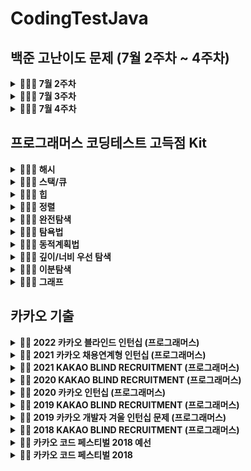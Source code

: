 # CodingTestJava

## 백준 고난이도 문제 (7월 2주차 ~ 4주차)
<details markdown="1">
<summary><strong> 👩🏻‍💻 7월 2주차 </summary></strong>

|      문제      | 레벨 |                           URL                            | 승희 코드 | 호진 코드 |  
| :------------: | :--: | :------------------------------------------------------: |:--:|:--:|  
|카드 게임|플5|[문제](https://www.acmicpc.net/problem/16566)| | |
|전깃줄-2|플5|[문제](https://www.acmicpc.net/problem/2568)|  | |
|철로|골2|[문제](https://www.acmicpc.net/problem/13334)| | |
|스도쿠|골4|[문제](https://www.acmicpc.net/problem/2580)|  | |

</details>


<details markdown="1">
<summary><strong> 👩🏻‍💻 7월 3주차 </summary></strong>

|      문제      | 레벨 |                           URL                            | 승희 코드 | 호진 코드 |  
| :------------: | :--: | :------------------------------------------------------: |:--:|:--:|  
|엘리베이터|플5|[문제](https://www.acmicpc.net/problem/2593)| | |
|RBY팡!|골2|[문제](https://www.acmicpc.net/problem/5577)|  | |
|임계경로|플5|[문제](https://www.acmicpc.net/problem/1948)| | |
|악덕영주혜유|골2|[문제](https://www.acmicpc.net/problem/20010)|  | |

</details>

<details markdown="1">
<summary><strong> 👩🏻‍💻 7월 4주차 </summary></strong>

|      문제      | 레벨 |                           URL                            | 승희 코드 | 호진 코드 |  
| :------------: | :--: | :------------------------------------------------------: |:--:|:--:|  
|비용|플5|[문제](https://www.acmicpc.net/problem/2463)| | |
|놀이공원|골2|[문제](https://www.acmicpc.net/problem/1561)|  | |
|보석도둑|골2|[문제](https://www.acmicpc.net/problem/13334)| | |
|스도쿠|골4|[문제](https://www.acmicpc.net/problem/2580)|  | |

</details>

## 프로그래머스 코딩테스트 고득점 Kit
<details markdown="1">
<summary><strong> 👩🏻‍💻 해시 </summary></strong>

|      문제      | 레벨 |                           URL                            | 승희 코드 | 호진 코드 |  
| :------------: | :--: | :------------------------------------------------------: |:--:|:--:|  
|완주하지 못한 선수|1|[문제](https://programmers.co.kr/learn/courses/30/lessons/42576)| | [Code](https://github.com/Seunghui98/CodingTestJava/blob/3f9228fe065d8c860a4fb7950aae23e85f86e586/Programmers_%EC%BD%94%ED%85%8C%EA%B3%A0%EB%93%9D%EC%A0%90%ED%82%A4%ED%8A%B8/Programmers_%EC%99%84%EC%A3%BC%ED%95%98%EC%A7%80%EB%AA%BB%ED%95%9C%EC%84%A0%EC%88%98_JHJ.java)|
|전화번호 목록|2|[문제](https://programmers.co.kr/learn/courses/30/lessons/42577)|  |[Code](https://github.com/Seunghui98/CodingTestJava/blob/837f8a95815feba45eeebed0d81fec14ca2e6dda/Programmers_%EC%BD%94%ED%85%8C%EA%B3%A0%EB%93%9D%EC%A0%90%ED%82%A4%ED%8A%B8/Programmers_%EC%A0%84%ED%99%94%EB%B2%88%ED%98%B8%EB%AA%A9%EB%A1%9D_JHJ.java) |
|위장|2|[문제](https://programmers.co.kr/learn/courses/30/lessons/42578)| | |
|베스트앨범|3|[문제](https://programmers.co.kr/learn/courses/30/lessons/42579)|  | |

</details>

<details markdown="1">
<summary><strong> 👩🏻‍💻 스택/큐 </summary></strong>

|      문제      | 레벨 |                           URL                            | 승희 코드 | 호진 코드 |  
| :------------: | :--: | :------------------------------------------------------: |:--:|:--:|  
|완주하지 못한 선수|1|[문제](https://programmers.co.kr/learn/courses/30/lessons/42576)| | |
|전화번호 목록|2|[문제](https://programmers.co.kr/learn/courses/30/lessons/42577)|  | |
|위장|2|[문제](https://programmers.co.kr/learn/courses/30/lessons/42578)| | |
|베스트앨범|3|[문제](https://programmers.co.kr/learn/courses/30/lessons/42579)|  | |

</details>

<details markdown="1">
<summary><strong> 👩🏻‍💻 힙 </summary></strong>

|      문제      | 레벨 |                           URL                            | 승희 코드 | 호진 코드 |  
| :------------: | :--: | :------------------------------------------------------: |:--:|:--:|  
|완주하지 못한 선수|1|[문제](https://programmers.co.kr/learn/courses/30/lessons/42576)| | |
|전화번호 목록|2|[문제](https://programmers.co.kr/learn/courses/30/lessons/42577)|  | |
|위장|2|[문제](https://programmers.co.kr/learn/courses/30/lessons/42578)| | |
|베스트앨범|3|[문제](https://programmers.co.kr/learn/courses/30/lessons/42579)|  | |

</details>

<details markdown="1">
<summary><strong> 👩🏻‍💻 정렬 </summary></strong>

|      문제      | 레벨 |                           URL                            | 승희 코드 | 호진 코드 |  
| :------------: | :--: | :------------------------------------------------------: |:--:|:--:|  
|완주하지 못한 선수|1|[문제](https://programmers.co.kr/learn/courses/30/lessons/42576)| | |
|전화번호 목록|2|[문제](https://programmers.co.kr/learn/courses/30/lessons/42577)|  | |
|위장|2|[문제](https://programmers.co.kr/learn/courses/30/lessons/42578)| | |
|베스트앨범|3|[문제](https://programmers.co.kr/learn/courses/30/lessons/42579)|  | |

</details>

<details markdown="1">
<summary><strong> 👩🏻‍💻 완전탐색 </summary></strong>

|      문제      | 레벨 |                           URL                            | 승희 코드 | 호진 코드 |  
| :------------: | :--: | :------------------------------------------------------: |:--:|:--:|  
|완주하지 못한 선수|1|[문제](https://programmers.co.kr/learn/courses/30/lessons/42576)| | |
|전화번호 목록|2|[문제](https://programmers.co.kr/learn/courses/30/lessons/42577)|  | |
|위장|2|[문제](https://programmers.co.kr/learn/courses/30/lessons/42578)| | |
|베스트앨범|3|[문제](https://programmers.co.kr/learn/courses/30/lessons/42579)|  | |

</details>

<details markdown="1">
<summary><strong> 👩🏻‍💻 탐욕법 </summary></strong>

|      문제      | 레벨 |                           URL                            | 승희 코드 | 호진 코드 |  
| :------------: | :--: | :------------------------------------------------------: |:--:|:--:|  
|완주하지 못한 선수|1|[문제](https://programmers.co.kr/learn/courses/30/lessons/42576)| | |
|전화번호 목록|2|[문제](https://programmers.co.kr/learn/courses/30/lessons/42577)|  | |
|위장|2|[문제](https://programmers.co.kr/learn/courses/30/lessons/42578)| | |
|베스트앨범|3|[문제](https://programmers.co.kr/learn/courses/30/lessons/42579)|  | |

</details>

<details markdown="1">
<summary><strong> 👩🏻‍💻 동적계획법 </summary></strong>

|      문제      | 레벨 |                           URL                            | 승희 코드 | 호진 코드 |  
| :------------: | :--: | :------------------------------------------------------: |:--:|:--:|  
|완주하지 못한 선수|1|[문제](https://programmers.co.kr/learn/courses/30/lessons/42576)| | |
|전화번호 목록|2|[문제](https://programmers.co.kr/learn/courses/30/lessons/42577)|  | |
|위장|2|[문제](https://programmers.co.kr/learn/courses/30/lessons/42578)| | |
|베스트앨범|3|[문제](https://programmers.co.kr/learn/courses/30/lessons/42579)|  | |

</details>

<details markdown="1">
<summary><strong> 👩🏻‍💻 깊이/너비 우선 탐색 </summary></strong>

|      문제      | 레벨 |                           URL                            | 승희 코드 | 호진 코드 |  
| :------------: | :--: | :------------------------------------------------------: |:--:|:--:|  
|완주하지 못한 선수|1|[문제](https://programmers.co.kr/learn/courses/30/lessons/42576)| | |
|전화번호 목록|2|[문제](https://programmers.co.kr/learn/courses/30/lessons/42577)|  | |
|위장|2|[문제](https://programmers.co.kr/learn/courses/30/lessons/42578)| | |
|베스트앨범|3|[문제](https://programmers.co.kr/learn/courses/30/lessons/42579)|  | |

</details>

<details markdown="1">
<summary><strong> 👩🏻‍💻 이분탐색 </summary></strong>

|      문제      | 레벨 |                           URL                            | 승희 코드 | 호진 코드 |  
| :------------: | :--: | :------------------------------------------------------: |:--:|:--:|  
|완주하지 못한 선수|1|[문제](https://programmers.co.kr/learn/courses/30/lessons/42576)| | |
|전화번호 목록|2|[문제](https://programmers.co.kr/learn/courses/30/lessons/42577)|  | |
|위장|2|[문제](https://programmers.co.kr/learn/courses/30/lessons/42578)| | |
|베스트앨범|3|[문제](https://programmers.co.kr/learn/courses/30/lessons/42579)|  | |

</details>

<details markdown="1">
<summary><strong> 👩🏻‍💻 그래프 </summary></strong>

|      문제      | 레벨 |                           URL                            | 승희 코드 | 호진 코드 |  
| :------------: | :--: | :------------------------------------------------------: |:--:|:--:|  
|완주하지 못한 선수|1|[문제](https://programmers.co.kr/learn/courses/30/lessons/42576)| | |
|전화번호 목록|2|[문제](https://programmers.co.kr/learn/courses/30/lessons/42577)|  | |
|위장|2|[문제](https://programmers.co.kr/learn/courses/30/lessons/42578)| | |
|베스트앨범|3|[문제](https://programmers.co.kr/learn/courses/30/lessons/42579)|  | |

</details>

## 카카오 기출
<details markdown="1">
<summary><strong>👩‍💻 2022 카카오 블라인드  인턴십 (프로그래머스)</summary></strong>

|      문제      | 레벨 |                           URL                            | 승희코드  | 호진 코드 |
| :------------: | :--: | :------------------------------------------------------: |:--:|:--:|    
|  신고 결과 받기   |  1   | [문제](https://programmers.co.kr/learn/courses/30/lessons/92334) |[Code](https://github.com/Seunghui98/CodingTestJava/blob/main/2022_KAKAO_BLIND_RECRUITMENT/Solution1_LSH.java), [설명](https://developer-ellen.tistory.com/160)    |[Code](https://github.com/Seunghui98/CodingTestJava/blob/7dc551af8efea3c6427c19e2f5da87f671d6ead6/2022_KAKAO_BLIND_RECRUITMENT/Solution1_JHJ.java), [설명](https://edlin.tistory.com/entry/Kakao-2022-Blind-Test-%EC%8B%A0%EA%B3%A0-%EA%B2%B0%EA%B3%BC-%EB%B0%9B%EA%B8%B0) |    
|  k진수에서 소수 개수 구하기   |  2   | [문제](https://programmers.co.kr/learn/courses/30/lessons/92335) | [Code](https://github.com/Seunghui98/CodingTestJava/blob/main/2022_KAKAO_BLIND_RECRUITMENT/Solution2_LSH.java), [설명](https://developer-ellen.tistory.com/161)     | [Code](https://github.com/Seunghui98/CodingTestJava/blob/b99c5415ba6729addfeae8084340c96869d185ac/2022_KAKAO_BLIND_RECRUITMENT/Solution2_JHJ.java), [설명](https://edlin.tistory.com/entry/Kakao-2022-Blind-Test-k진수에서-소수개수구하기)    |      
| 주차 요금 계산  |  2   | [문제](https://programmers.co.kr/learn/courses/30/lessons/92341) |[Code](https://github.com/Seunghui98/CodingTestJava/blob/main/2022_KAKAO_BLIND_RECRUITMENT/Solution3_LSH.java), [설명](https://developer-ellen.tistory.com/162)     | [Code](https://github.com/Seunghui98/CodingTestJava/blob/4cb790e8e8ba8f81ff9327f2b0d1f97dd20e318a/2022_KAKAO_BLIND_RECRUITMENT/Solution3_JHJ.java)  |      
| 양궁대회 |  2   | [문제](https://programmers.co.kr/learn/courses/30/lessons/92342) |[Code](https://github.com/Seunghui98/CodingTestJava/blob/main/2022_KAKAO_BLIND_RECRUITMENT/Solution4_LSH.java), [설명](https://developer-ellen.tistory.com/165)     |[Code](https://github.com/Seunghui98/CodingTestJava/blob/main/2022_KAKAO_BLIND_RECRUITMENT/Solution4_JHJ.java), [설명](https://edlin.tistory.com/entry/Kakao-2022-Blind-Test-양궁대회?category=935204)    |     
|   양과 늑대    |  3   | [문제](https://programmers.co.kr/learn/courses/30/lessons/92343) | [Code](https://github.com/Seunghui98/CodingTestJava/blob/main/2022_KAKAO_BLIND_RECRUITMENT/Solution5_LSH.java), [설명](https://developer-ellen.tistory.com/166)    | [Code](https://github.com/Seunghui98/CodingTestJava/blob/dc45c486e9674f2ca5a2f6b0c1468db997bf471e/2022_KAKAO_BLIND_RECRUITMENT/Solution5_JHJ.java), [설명](https://edlin.tistory.com/entry/Kakao-2022-Blind-Test-양과-늑대-Java)   |     
| 파괴되지 않은 건물  |  3   | [문제](https://programmers.co.kr/learn/courses/30/lessons/92344) | [Code](https://github.com/Seunghui98/CodingTestJava/blob/main/2022_KAKAO_BLIND_RECRUITMENT/Solution6_LSH.java), [설명](https://developer-ellen.tistory.com/167)    | [Code](https://github.com/Seunghui98/CodingTestJava/blob/d6b7e1dda498deadbd802c7f91782c699acdba7d/2022_KAKAO_BLIND_RECRUITMENT/Solution6_JHJ.java), [설명](https://edlin.tistory.com/entry/Kakao-2022-Blind-Test-파괴되지않은건물-Java)    |    
|   사라지는 발판   |  3   | [문제](https://programmers.co.kr/learn/courses/30/lessons/92345) | [Code](https://github.com/Seunghui98/CodingTestJava/blob/main/2022_KAKAO_BLIND_RECRUITMENT/Solution7_LSH.java), [설명](https://developer-ellen.tistory.com/168)    |     |     
---
</details>



<details markdown="1">
<summary><strong>👩‍💻 2021 카카오 채용연계형 인턴십 (프로그래머스)</summary></strong>

|      문제      | 레벨 |                           URL                            | 승희코드 | 호진 코드 |  
| :------------: | :--: | :------------------------------------------------------: |:--:|:--:|    
|  숫자 문자열과 영단어   |  1   | [문제](https://programmers.co.kr/learn/courses/30/lessons/81301) |[Code](https://github.com/Seunghui98/CodingTestJava/blob/main/2021_%EC%B9%B4%EC%B9%B4%EC%98%A4_%EC%B1%84%EC%9A%A9%EC%97%B0%EA%B3%84%ED%98%95_%EC%9D%B8%ED%84%B4%EC%8B%AD/Solution_1_LSH.java)     |[Code](https://github.com/Seunghui98/CodingTestJava/blob/main/2021_%EC%B9%B4%EC%B9%B4%EC%98%A4_%EC%B1%84%EC%9A%A9%EC%97%B0%EA%B3%84%ED%98%95_%EC%9D%B8%ED%84%B4%EC%8B%AD/Solution_1_JHJ.java)     |    
|   거리두기 확인하기   |  2   | [문제](https://programmers.co.kr/learn/courses/30/lessons/81302) | [Code](https://github.com/Seunghui98/CodingTestJava/blob/main/2021_%EC%B9%B4%EC%B9%B4%EC%98%A4_%EC%B1%84%EC%9A%A9%EC%97%B0%EA%B3%84%ED%98%95_%EC%9D%B8%ED%84%B4%EC%8B%AD/Solution_2_LSH.java)    |[Code](https://github.com/Seunghui98/CodingTestJava/blob/449f7edc3eabb3a97a431a0bff3291bd848a90b7/2021_%EC%B9%B4%EC%B9%B4%EC%98%A4_%EC%B1%84%EC%9A%A9%EC%97%B0%EA%B3%84%ED%98%95_%EC%9D%B8%ED%84%B4%EC%8B%AD/Solution_2_JHJ.java)     |      
|  표 편집     |  3   | [문제](https://programmers.co.kr/learn/courses/30/lessons/81303) |[Code](https://github.com/Seunghui98/CodingTestJava/blob/main/2021_%EC%B9%B4%EC%B9%B4%EC%98%A4_%EC%B1%84%EC%9A%A9%EC%97%B0%EA%B3%84%ED%98%95_%EC%9D%B8%ED%84%B4%EC%8B%AD/Solution_3_LSH.java)     | [Code](https://github.com/Seunghui98/CodingTestJava/blob/395859e19936d1be015b721b6b048455df46769d/2021_%EC%B9%B4%EC%B9%B4%EC%98%A4_%EC%B1%84%EC%9A%A9%EC%97%B0%EA%B3%84%ED%98%95_%EC%9D%B8%ED%84%B4%EC%8B%AD/Solution_3_2_JHJ.java)   |     
| 미로 탈출 |  4   | [문제](https://programmers.co.kr/learn/courses/30/lessons/81304) | [Code](https://github.com/Seunghui98/CodingTestJava/blob/main/2021_%EC%B9%B4%EC%B9%B4%EC%98%A4_%EC%B1%84%EC%9A%A9%EC%97%B0%EA%B3%84%ED%98%95_%EC%9D%B8%ED%84%B4%EC%8B%AD/Solution_4_LSH.java)     |  미해결  |     
|   시험장 나누기   |  5   | [문제](https://programmers.co.kr/learn/courses/30/lessons/81305) | [Code](https://github.com/Seunghui98/CodingTestJava/blob/main/2021_%EC%B9%B4%EC%B9%B4%EC%98%A4_%EC%B1%84%EC%9A%A9%EC%97%B0%EA%B3%84%ED%98%95_%EC%9D%B8%ED%84%B4%EC%8B%AD/Solution_5_LSH_1.java)    | [Code](https://github.com/Seunghui98/CodingTestJava/blob/604971b2a722f73fa514a793edb68d01f4b26616/2021_%EC%B9%B4%EC%B9%B4%EC%98%A4_%EC%B1%84%EC%9A%A9%EC%97%B0%EA%B3%84%ED%98%95_%EC%9D%B8%ED%84%B4%EC%8B%AD/Solution_5_JHJ.java) |    

------
</details>


<details markdown="1">
<summary><strong>👩‍💻 2021 KAKAO BLIND RECRUITMENT (프로그래머스)</summary></strong>

|      문제      | 레벨 |                           URL                            | 승희코드 | 호진 코드 |  
| :------------: | :--: | :------------------------------------------------------: |:--:|:--:|    
|  신규 아이디 추천   |  1   | [문제](https://programmers.co.kr/learn/courses/30/lessons/72410) |[Code](https://github.com/Seunghui98/CodingTestJava/blob/main/2021_KAKAO_BLIND_RECRUITMENT/Solution_1_LSH.java)     | [Code](https://github.com/Seunghui98/CodingTestJava/blob/d1283700b0b308225d48be6bf18a51881029b04f/2021_KAKAO_BLIND_RECRUITMENT/Solution_1_JHJ.java) |    
|   메뉴 리뉴얼   |  2   | [문제](https://programmers.co.kr/learn/courses/30/lessons/72411) |[Code](https://github.com/Seunghui98/CodingTestJava/blob/main/2021_KAKAO_BLIND_RECRUITMENT/Solution_2_LSH.java)     | [Code](https://github.com/Seunghui98/CodingTestJava/blob/5babb9b32244bc6b070b2cdbdf0fb2316a27ae33/2021_KAKAO_BLIND_RECRUITMENT/Solution_2_JHJ.java)   |    
|  순위 검색     |  2   | [문제](https://programmers.co.kr/learn/courses/30/lessons/72412) |[Code](https://github.com/Seunghui98/CodingTestJava/blob/main/2021_KAKAO_BLIND_RECRUITMENT/Solution_3_LSH.java)     | [Code](https://github.com/Seunghui98/CodingTestJava/blob/f5dacc227d6888edce19b258ff0e2ef219f4b42f/2021_KAKAO_BLIND_RECRUITMENT/Solution_3_JHJ.java), [설명](https://edlin.tistory.com/entry/Kakao-2021-Blind-Test-%EC%88%9C%EC%9C%84%EA%B2%80%EC%83%89?category=935204)   |    
| 합승 택시 요금 |  3   | [문제](https://programmers.co.kr/learn/courses/30/lessons/72413) |[Code](https://github.com/Seunghui98/CodingTestJava/blob/main/2021_KAKAO_BLIND_RECRUITMENT/Solution_4_LSH.java), [설명](https://developer-ellen.tistory.com/157)    | [Code](https://github.com/Seunghui98/CodingTestJava/blob/467f23084308917c04d97260fde7a8d370c39c83/2021_KAKAO_BLIND_RECRUITMENT/Solution_4_JHJ.java), [설명](https://edlin.tistory.com/entry/Kakao-2021-Blind-Test-합승택시요금)|    
|   광고 삽입   |  3   | [문제](https://programmers.co.kr/learn/courses/30/lessons/72414) |[Code](https://github.com/Seunghui98/CodingTestJava/blob/main/2021_KAKAO_BLIND_RECRUITMENT/Solution_5_LSH.java)     |  [Code](https://github.com/Seunghui98/CodingTestJava/blob/9b5e3a028fb7733e34fbe8dfa42921c1b387fef4/2021_KAKAO_BLIND_RECRUITMENT/Solution_5_JHJ.java), [설명](https://edlin.tistory.com/entry/Kakao-2021-Blind-Test-광고삽입?category=935204)   |    
| 카드 짝 맞추기  |  3   | [문제](https://programmers.co.kr/learn/courses/30/lessons/72415) |[Code](https://github.com/Seunghui98/CodingTestJava/blob/main/2021_KAKAO_BLIND_RECRUITMENT/Solution_6_LSH.java), [설명](https://developer-ellen.tistory.com/146)   | [Code](https://github.com/Seunghui98/CodingTestJava/blob/e5a096998ac8223e029e8dcf2ea8779c82db6d34/2021_KAKAO_BLIND_RECRUITMENT/Solution_6_JHJ.java)    |    
|   매출 하락 최소화    |  4   | [문제](https://programmers.co.kr/learn/courses/30/lessons/72416) |[Code](https://github.com/Seunghui98/CodingTestJava/blob/main/2021_KAKAO_BLIND_RECRUITMENT/Solution_7_LSH.java), [설명](https://developer-ellen.tistory.com/159)     |     |    

------
</details>


<details markdown="1">
<summary><strong>👩‍💻 2020 KAKAO BLIND RECRUITMENT (프로그래머스)</summary></strong>

|      문제      | 레벨 |                           URL                            | 승희코드  | 호진 코드 |  
| :------------: | :--: | :------------------------------------------------------: |:--:|:--:|    
|  문자열 압축   |  2   | [문제](https://programmers.co.kr/learn/courses/30/lessons/60057) |     |     |    
|   괄호 변환    |  2   | [문제](https://programmers.co.kr/learn/courses/30/lessons/60058) |     |     |      
| 자물쇠와 열쇠  |  3   | [문제](https://programmers.co.kr/learn/courses/30/lessons/60059) |     |     |      
| 기둥과 보 설치 |  3   | [문제](https://programmers.co.kr/learn/courses/30/lessons/60061) |     |     |     
|   외벽 점검    |  3   | [문제](https://programmers.co.kr/learn/courses/30/lessons/60062) |     |     |     
| 블록 이동하기  |  3   | [문제](https://programmers.co.kr/learn/courses/30/lessons/60063) |     |     |    
|   가사 검색    |  4   | [문제](https://programmers.co.kr/learn/courses/30/lessons/60060) |     |     |     

------
</details>


<details markdown="1">
<summary><strong>👩‍💻 2020 카카오 인턴십 (프로그래머스)</strong></summary>

|         문제         | 레벨 |                           URL                            | 승희코드 | 호진 코드 |   
| :------------------: | :--: | :------------------------------------------------------: | :--: |:--: |    
| 키패드 누르기 |  1   | [문제](https://programmers.co.kr/learn/courses/30/lessons/67256) |     |     |    
|         수식 최대화         |  2   | [문제](https://programmers.co.kr/learn/courses/30/lessons/67257) |     |     |    
|     보석 쇼핑      |  3   | [문제](https://programmers.co.kr/learn/courses/30/lessons/67258) |     |     |     
|     경주로 건설     |  3   | [문제](https://programmers.co.kr/learn/courses/30/lessons/67259) |     |     |    
|   동굴 탐험    |  4   | [문제](https://programmers.co.kr/learn/courses/30/lessons/67260) |     |     |     

------
</details>



<details markdown="1">
<summary><strong>👩‍💻 2019 KAKAO BLIND RECRUITMENT (프로그래머스)</summary></strong>

|      문제      | 레벨 |                           URL                            | 승희코드  | 호진 코드 |   
| :------------: | :--: | :------------------------------------------------------: | :--:  | :--:    |    
|  실패율   |  1   | [문제](https://programmers.co.kr/learn/courses/30/lessons/42889) |     |     |    
|   오픈채팅방    |  2   | [문제](https://programmers.co.kr/learn/courses/30/lessons/42888) |     |     |    
| 후보키  |  2   | [문제](https://programmers.co.kr/learn/courses/30/lessons/42890) |     |     |    
| 길 찾기 게임 |  3   | [문제](https://programmers.co.kr/learn/courses/30/lessons/42892) |     |     |    
|   매칭 점수    |  3   | [문제](https://programmers.co.kr/learn/courses/30/lessons/42893) |     |     |    
| 무지의 먹방 라이브  |  4   | [문제](https://programmers.co.kr/learn/courses/30/lessons/42891) |     |     |    
|   블록 게임    |  4   | [문제](https://programmers.co.kr/learn/courses/30/lessons/42894) |     |     |      

------
</details>


<details markdown="1">
<summary><strong>👩‍💻 2019 카카오 개발자 겨울 인턴십 문제 (프로그래머스)</strong></summary>

|         문제         | 레벨 |                           URL                            | 승희코드  | 호진 코드 |   
| :------------------: | :--: | :------------------------------------------------------: |  :--:   | :--:    |    
| 크레인 인형뽑기 게임 |  1   | [문제](https://programmers.co.kr/learn/courses/30/lessons/64061) |     |     |    
|         튜플         |  2   | [문제](https://programmers.co.kr/learn/courses/30/lessons/64065) |     |     |    
|     불량 사용자      |  3   | [문제](https://programmers.co.kr/learn/courses/30/lessons/64064) |     |     |    
|     호텔 방 배정     |  3   | [문제](https://programmers.co.kr/learn/courses/30/lessons/64063) |     |     |    
|   징검다리 건너기    |  4   | [문제](https://programmers.co.kr/learn/courses/30/lessons/64062) |     |     |    

------
</details>

<details markdown="1">
<summary><strong>👩‍💻 2018 KAKAO BLIND RECRUITMENT (프로그래머스)</summary></strong>

|      문제      | 레벨 |                           URL                            | 승희코드 | 호진 코드 |  
| :------------: | :--: | :------------------------------------------------------: | :--: | :--: |    
|  [1차] 비밀지도   |  1   | [문제](https://programmers.co.kr/learn/courses/30/lessons/17681) |     |     |    
|   [1차] 다트 게임    |  1   | [문제](https://programmers.co.kr/learn/courses/30/lessons/17682) |     |     |    
| [1차] 뉴스 클러스터링  |  2   | [문제](https://programmers.co.kr/learn/courses/30/lessons/17677) |     |     |      
| [1차] 프렌즈4블록 |  2   | [문제](https://programmers.co.kr/learn/courses/30/lessons/17679) |     |     |      
|   [1차] 캐시    |  2   | [문제](https://programmers.co.kr/learn/courses/30/lessons/17680) |     |     |    
| [3차] 방금그곡  |  2   | [문제](https://programmers.co.kr/learn/courses/30/lessons/17683) |     |     |    
|   [3차] 압축    |  2   | [문제](https://programmers.co.kr/learn/courses/30/lessons/17684) |     |     |     
|  [3차] 파일명 정렬   |  2   | [문제](https://programmers.co.kr/learn/courses/30/lessons/17686) |     |     |    
|   [3차] n진수 게임    |  2   | [문제](https://programmers.co.kr/learn/courses/30/lessons/17687) |     |     |       
| [1차] 추석 트래픽  |  3   | [문제](https://programmers.co.kr/learn/courses/30/lessons/17676) |     |     |      
| [1차] 셔틀버스 |  3   | [문제](https://programmers.co.kr/learn/courses/30/lessons/17678) |     |     |       
|   [3차] 자동완성    |  4   | [문제](https://programmers.co.kr/learn/courses/30/lessons/17685) |     |     |    

------
</details>

<details markdown="1">
<summary><strong>👩‍💻 카카오 코드 페스티벌 2018 예선</strong></summary>

| 문제 번호 |   제목    |               URL                | 승희코드 | 호진 코드 |  
| :-------: | :-------: | :------------------------------: | :--: | :--: |    
|   15953   | 상금 헌터 | [문제](http://acmicpc.net/problem/15953) |     |     |       
|   15954   |  인형들   | [문제](http://acmicpc.net/problem/15954) |     |     |    

------
</details>

<details markdown="1">
<summary><strong>👩‍💻 카카오 코드 페스티벌 2018</strong></summary>

| 문제 번호 |         제목         |               URL                | 승희코드 | 호진 코드 |  
| :-------: | :------------------: | :------------------------------: | :--: | :--: |    
|   15997   |      승부 예측       | [문제](http://acmicpc.net/problem/15997) |     |     |     
|   15998   |      카카오머니      | [문제](http://acmicpc.net/problem/15998) |     |     |       

------
</details>  
<br>
<br>

